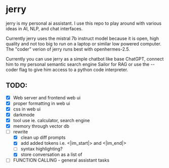 # jerry

jerry is my personal ai assistant. I use this repo to play around with various ideas in AI, NLP, and chat interfaces.

Currently jerry uses the mistral 7b instruct model because it is open, high quality and not too big to run on a laptop or similar low powered computer. The "coder" verion of jerry runs best with openhermes-2.5.

Currently you can use jerry as a simple chatbot like base ChatGPT, connect him to my personal semantic search engine Sailor for RAG or use the --coder flag to give him access to a python code interpreter.

## TODO:

-   [x] Web server and frontend web ui
-   [x] proper formatting in web ui
-   [x] css in web ui
-   [x] darkmode
-   [x] tool use ie. calculator, search engine
-   [x] memory through vector db
-   [ ] rewrite
    -   [x] clean up diff prompts
    -   [x] add added tokens i.e. <|im_start|> and <|im_end|>
    -   [ ] syntax highlighting?
    -   [x] store conversation as a list of
-   [ ] FUNCTION CALLING - general assistant tasks
